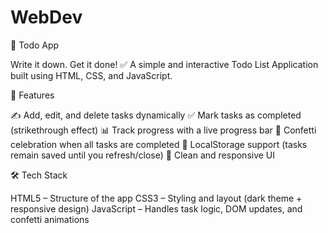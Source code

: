 # WebDev
📝 Todo App

Write it down. Get it done! ✅
A simple and interactive Todo List Application built using HTML, CSS, and JavaScript.

🚀 Features

✍️ Add, edit, and delete tasks dynamically
✅ Mark tasks as completed (strikethrough effect)
📊 Track progress with a live progress bar
🎉 Confetti celebration when all tasks are completed
💾 LocalStorage support (tasks remain saved until you refresh/close)
📱 Clean and responsive UI

🛠️ Tech Stack

HTML5 – Structure of the app
CSS3 – Styling and layout (dark theme + responsive design)
JavaScript  – Handles task logic, DOM updates, and confetti animations
